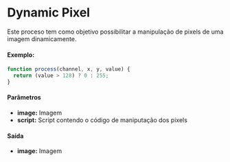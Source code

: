 # Dynamic Pixel

Este proceso tem como objetivo possibilitar a manipulação de pixels de uma imagem dinamicamente.

#### Exemplo:
```javascript
function process(channel, x, y, value) {
  return (value > 128) ? 0 : 255;
}
```

#### Parâmetros
* __image:__ Imagem
* __script:__ Script contendo o código de maniputação dos pixels

#### Saída
* __image:__ Imagem
